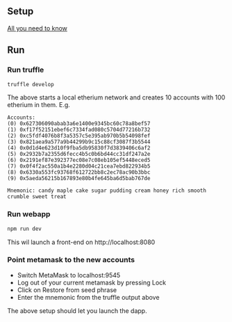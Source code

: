 ## Setup
[All you need to know](http://truffleframework.com/boxes/webpack)

## Run

### Run truffle
```bash
truffle develop
```
The above starts a local etherium network and creates 10 accounts with 100 etherium in them. E.g.

```
Accounts:
(0) 0x627306090abab3a6e1400e9345bc60c78a8bef57
(1) 0xf17f52151ebef6c7334fad080c5704d77216b732
(2) 0xc5fdf4076b8f3a5357c5e395ab970b5b54098fef
(3) 0x821aea9a577a9b44299b9c15c88cf3087f3b5544
(4) 0x0d1d4e623d10f9fba5db95830f7d3839406c6af2
(5) 0x2932b7a2355d6fecc4b5c0b6bd44cc31df247a2e
(6) 0x2191ef87e392377ec08e7c08eb105ef5448eced5
(7) 0x0f4f2ac550a1b4e2280d04c21cea7ebd822934b5
(8) 0x6330a553fc93768f612722bb8c2ec78ac90b3bbc
(9) 0x5aeda56215b167893e80b4fe645ba6d5bab767de

Mnemonic: candy maple cake sugar pudding cream honey rich smooth crumble sweet treat
```

### Run webapp
```bash
npm run dev
```
This wil launch a front-end on http://localhost:8080

### Point metamask to the new accounts
* Switch MetaMask to localhost:9545
* Log out of your current metamask by pressing Lock
* Click on Restore from seed phrase
* Enter the mnemonic from the truffle output above

The above setup should let you launch the dapp.
